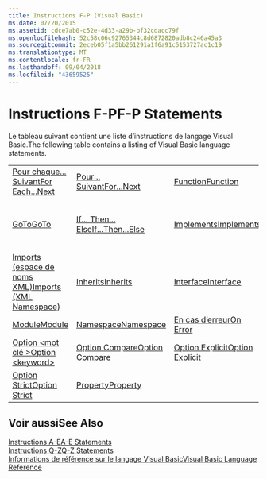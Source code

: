 ```yaml
---
title: Instructions F-P (Visual Basic)
ms.date: 07/20/2015
ms.assetid: cdce7ab0-c52e-4d33-a29b-bf32cdacc79f
ms.openlocfilehash: 52c58c06c92765344c8d6872820adb8c246a45a3
ms.sourcegitcommit: 2eceb05f1a5bb261291a1f6a91c5153727ac1c19
ms.translationtype: MT
ms.contentlocale: fr-FR
ms.lasthandoff: 09/04/2018
ms.locfileid: "43659525"
---
```

# <a name="f-p-statements"></a><span data-ttu-id="4e7d3-102">Instructions F-P</span><span class="sxs-lookup"><span data-stu-id="4e7d3-102">F-P Statements</span></span>
<span data-ttu-id="4e7d3-103">Le tableau suivant contient une liste d’instructions de langage Visual Basic.</span><span class="sxs-lookup"><span data-stu-id="4e7d3-103">The following table contains a listing of Visual Basic language statements.</span></span>  
  
|||||  
|---|---|---|---|  
|[<span data-ttu-id="4e7d3-104">Pour chaque... Suivant</span><span class="sxs-lookup"><span data-stu-id="4e7d3-104">For Each...Next</span></span>](../../../visual-basic/language-reference/statements/for-each-next-statement.md)|[<span data-ttu-id="4e7d3-105">Pour... Suivant</span><span class="sxs-lookup"><span data-stu-id="4e7d3-105">For...Next</span></span>](../../../visual-basic/language-reference/statements/for-next-statement.md)|[<span data-ttu-id="4e7d3-106">Function</span><span class="sxs-lookup"><span data-stu-id="4e7d3-106">Function</span></span>](../../../visual-basic/language-reference/statements/function-statement.md)|[<span data-ttu-id="4e7d3-107">Get</span><span class="sxs-lookup"><span data-stu-id="4e7d3-107">Get</span></span>](../../../visual-basic/language-reference/statements/get-statement.md)|  
|[<span data-ttu-id="4e7d3-108">GoTo</span><span class="sxs-lookup"><span data-stu-id="4e7d3-108">GoTo</span></span>](../../../visual-basic/language-reference/statements/goto-statement.md)|[<span data-ttu-id="4e7d3-109">If... Then... Else</span><span class="sxs-lookup"><span data-stu-id="4e7d3-109">If...Then...Else</span></span>](../../../visual-basic/language-reference/statements/if-then-else-statement.md)|[<span data-ttu-id="4e7d3-110">Implements</span><span class="sxs-lookup"><span data-stu-id="4e7d3-110">Implements</span></span>](../../../visual-basic/language-reference/statements/implements-statement.md)|[<span data-ttu-id="4e7d3-111">Imports (espace de noms et type .NET)</span><span class="sxs-lookup"><span data-stu-id="4e7d3-111">Imports (.NET Namespace and Type)</span></span>](../../../visual-basic/language-reference/statements/imports-statement-net-namespace-and-type.md)|  
|[<span data-ttu-id="4e7d3-112">Imports (espace de noms XML)</span><span class="sxs-lookup"><span data-stu-id="4e7d3-112">Imports (XML Namespace)</span></span>](../../../visual-basic/language-reference/statements/imports-statement-xml-namespace.md)|[<span data-ttu-id="4e7d3-113">Inherits</span><span class="sxs-lookup"><span data-stu-id="4e7d3-113">Inherits</span></span>](../../../visual-basic/language-reference/statements/inherits-statement.md)|[<span data-ttu-id="4e7d3-114">Interface</span><span class="sxs-lookup"><span data-stu-id="4e7d3-114">Interface</span></span>](../../../visual-basic/language-reference/statements/interface-statement.md)|[<span data-ttu-id="4e7d3-115">Mid</span><span class="sxs-lookup"><span data-stu-id="4e7d3-115">Mid</span></span>](../../../visual-basic/language-reference/statements/mid-statement.md)|  
|[<span data-ttu-id="4e7d3-116">Module</span><span class="sxs-lookup"><span data-stu-id="4e7d3-116">Module</span></span>](../../../visual-basic/language-reference/statements/module-statement.md)|[<span data-ttu-id="4e7d3-117">Namespace</span><span class="sxs-lookup"><span data-stu-id="4e7d3-117">Namespace</span></span>](../../../visual-basic/language-reference/statements/namespace-statement.md)|[<span data-ttu-id="4e7d3-118">En cas d’erreur</span><span class="sxs-lookup"><span data-stu-id="4e7d3-118">On Error</span></span>](../../../visual-basic/language-reference/statements/on-error-statement.md)|[<span data-ttu-id="4e7d3-119">Operator</span><span class="sxs-lookup"><span data-stu-id="4e7d3-119">Operator</span></span>](../../../visual-basic/language-reference/statements/operator-statement.md)|  
|[<span data-ttu-id="4e7d3-120">Option \<mot clé ></span><span class="sxs-lookup"><span data-stu-id="4e7d3-120">Option \<keyword></span></span>](../../../visual-basic/language-reference/statements/option-keyword-statement.md)|[<span data-ttu-id="4e7d3-121">Option Compare</span><span class="sxs-lookup"><span data-stu-id="4e7d3-121">Option Compare</span></span>](../../../visual-basic/language-reference/statements/option-compare-statement.md)|[<span data-ttu-id="4e7d3-122">Option Explicit</span><span class="sxs-lookup"><span data-stu-id="4e7d3-122">Option Explicit</span></span>](../../../visual-basic/language-reference/statements/option-explicit-statement.md)|[<span data-ttu-id="4e7d3-123">Option Infer</span><span class="sxs-lookup"><span data-stu-id="4e7d3-123">Option Infer</span></span>](../../../visual-basic/language-reference/statements/option-infer-statement.md)|  
|[<span data-ttu-id="4e7d3-124">Option Strict</span><span class="sxs-lookup"><span data-stu-id="4e7d3-124">Option Strict</span></span>](../../../visual-basic/language-reference/statements/option-strict-statement.md)|[<span data-ttu-id="4e7d3-125">Property</span><span class="sxs-lookup"><span data-stu-id="4e7d3-125">Property</span></span>](../../../visual-basic/language-reference/statements/property-statement.md)|||  
  
## <a name="see-also"></a><span data-ttu-id="4e7d3-126">Voir aussi</span><span class="sxs-lookup"><span data-stu-id="4e7d3-126">See Also</span></span>  
 [<span data-ttu-id="4e7d3-127">Instructions A-E</span><span class="sxs-lookup"><span data-stu-id="4e7d3-127">A-E Statements</span></span>](../../../visual-basic/language-reference/statements/a-e-statements.md)  
 [<span data-ttu-id="4e7d3-128">Instructions Q-Z</span><span class="sxs-lookup"><span data-stu-id="4e7d3-128">Q-Z Statements</span></span>](../../../visual-basic/language-reference/statements/q-z-statements.md)  
 [<span data-ttu-id="4e7d3-129">Informations de référence sur le langage Visual Basic</span><span class="sxs-lookup"><span data-stu-id="4e7d3-129">Visual Basic Language Reference</span></span>](../../../visual-basic/language-reference/index.md)
